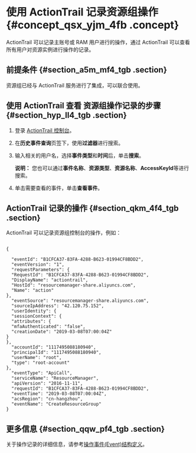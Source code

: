# 使用 ActionTrail 记录资源组操作 {#concept_qsx_yjm_4fb .concept}

ActionTrail 可以记录主账号或 RAM 用户进行的操作，通过 ActionTrail 可以查看所有用户对资源实例进行操作的记录。

## 前提条件 {#section_a5m_mf4_tgb .section}

资源组已经与 ActionTrail 服务进行了集成，可以联合使用。

## 使用 ActionTrail 查看 资源组操作记录的步骤 {#section_hyp_ll4_tgb .section}

1.  登录 [ActionTrail 控制台](https://actiontrail.console.aliyun.com)。
2.  在**历史事件查询**页签下，使用**过滤器**进行搜索。
3.  输入相关的用户名，选择**事件类型**和**时间**后，单击**搜索**。

    **说明：** 您也可以通过**事件名称**、**资源类型**、**资源名称**、**AccessKeyId**等进行搜索。

4.  单击需要查看的事件，单击**查看事件**。

## ActionTrail 记录的操作 {#section_qkm_4f4_tgb .section}

ActionTrail 可以记录资源组控制台的操作，例如：

```language-json

{

  "eventId": "B1CFCA37-83FA-4288-B623-01994CF8BDD2",
  "eventVersion": "1",
  "requestParameters": {
  "RequestId": "B1CFCA37-83FA-4288-B623-01994CF8BDD2",
  "DisplayName": "actiontrail",
  "HostId": "resourcemanager-share.aliyuncs.com",
  "Name": "action"
},
  "eventSource": "resourcemanager-share.aliyuncs.com",
  "sourceIpAddress": "42.120.75.152",
  "userIdentity": {
  "sessionContext": {
  "attributes": {
  "mfaAuthenticated": "false",
  "creationDate": "2019-03-08T07:00:04Z"
}
},
  "accountId": "1117495088180940",
  "principalId": "1117495088180940",
  "userName": "root",
  "type": "root-account"
},
  "eventType": "ApiCall",
  "serviceName": "ResourceManager",
  "apiVersion": "2016-11-11",
  "requestId": "B1CFCA37-83FA-4288-B623-01994CF8BDD2",
  "eventTime": "2019-03-08T07:00:04Z",
  "acsRegion": "cn-hangzhou",
  "eventName": "CreateResourceGroup"
}

```

## 更多信息 {#section_qqw_pf4_tgb .section}

关于操作记录的详细信息，请参考[操作事件\(Event\)结构定义](../../../../intl.zh-CN/用户指南/操作事件(Event)结构定义.md#)。


